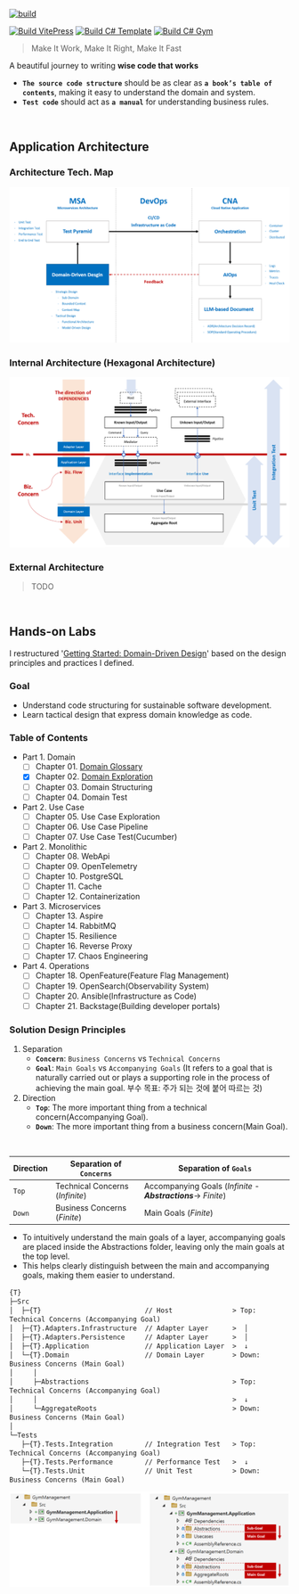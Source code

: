 [![build](https://github.com/hhko/better-code-with-ddd/actions/workflows/build.yml/badge.svg)](https://github.com/hhko/better-code-with-ddd/actions/workflows/build.yml)

[![Build VitePress](https://github.com/hhko/beyondcode/actions/workflows/build-vitepress.yml/badge.svg)](https://github.com/hhko/beyondcode/actions/workflows/build-vitepress.yml)
[![Build C# Template](https://github.com/hhko/beyondcode/actions/workflows/build-template.yml/badge.svg)](https://github.com/hhko/beyondcode/actions/workflows/build-template.yml)
[![Build C# Gym](https://github.com/hhko/beyondcode/actions/workflows/build-gym.yml/badge.svg)](https://github.com/hhko/beyondcode/actions/workflows/build-gym.yml)

> Make It Work, Make It Right, Make It Fast

A beautiful journey to writing **wise code that works**
- **`The source code structure`** should be as clear as **`a book’s table of contents`**, making it easy to understand the domain and system.
- **`Test code`** should act as **`a manual`** for understanding business rules.

<br/>

## Application Architecture

### Architecture Tech. Map
![](./.images/ArchitectureTechMap.png)

### Internal Architecture (Hexagonal Architecture)
![hexagonal architecture](./01-architecture/part1-overview/ch03-internal-architecture/.images/Architecture.Internal.Hexagonal.png)

### External Architecture
> TODO

<br/>

## Hands-on Labs
I restructured '[Getting Started: Domain-Driven Design](https://dometrain.com/course/getting-started-domain-driven-design-ddd/?ref=dometrain-github&promo=getting-started-domain-driven-design)' based on the design principles and practices I defined.

### Goal
- Understand code structuring for sustainable software development.
- Learn tactical design that express domain knowledge as code.

### Table of Contents
- Part 1. Domain
  - [ ] Chapter 01. [Domain Glossary](./02-tutorial/ddd/ch01-domain-glossary/index.md)
  - [x] Chapter 02. [Domain Exploration](./02-tutorial/ddd/ch02-domain-exploration/index.md)
  - [ ] Chapter 03. Domain Structuring
  - [ ] Chapter 04. Domain Test
- Part 2. Use Case
  - [ ] Chapter 05. Use Case Exploration
  - [ ] Chapter 06. Use Case Pipeline
  - [ ] Chapter 07. Use Case Test(Cucumber)
- Part 2. Monolithic
  - [ ] Chapter 08. WebApi
  - [ ] Chapter 09. OpenTelemetry
  - [ ] Chapter 10. PostgreSQL
  - [ ] Chapter 11. Cache
  - [ ] Chapter 12. Containerization
- Part 3. Microservices
  - [ ] Chapter 13. Aspire
  - [ ] Chapter 14. RabbitMQ
  - [ ] Chapter 15. Resilience
  - [ ] Chapter 16. Reverse Proxy
  - [ ] Chapter 17. Chaos Engineering
- Part 4. Operations
  - [ ] Chapter 18. OpenFeature(Feature Flag Management)
  - [ ] Chapter 19. OpenSearch(Observability System)
  - [ ] Chapter 20. Ansible(Infrastructure as Code)
  - [ ] Chapter 21. Backstage(Building developer portals)

### Solution Design Principles

1. Separation
   - **`Concern`**: `Business Concerns` vs `Technical Concerns`
   - **`Goal`**: `Main Goals` vs `Accompanying Goals` (It refers to a goal that is naturally carried out or plays a supporting role in the process of achieving the main goal. 부수 목표: 주가 되는 것에 붙어 따르는 것)
1. Direction
   - **`Top`**: The more important thing from a technical concern(Accompanying Goal).
   - **`Down`**: The more important thing from a business concern(Main Goal).

<br/>

| Direction | Separation of `Concerns`        | Separation of `Goals`                                           |
| ---       | ---                             | ---                                                             |
| `Top`     | Technical Concerns (_Infinite_) | Accompanying Goals (_Infinite_ -**_Abstractions_**-> _Finite_)  |
| `Down`    | Business Concerns (_Finite_)    | Main Goals (_Finite_)                                           |

- To intuitively understand the main goals of a layer, accompanying goals are placed inside the Abstractions folder, leaving only the main goals at the top level.
- This helps clearly distinguish between the main and accompanying goals, making them easier to understand.

```shell
{T}
├─Src
│  ├─{T}                          // Host               > Top: Technical Concerns (Accompanying Goal)
│  ├─{T}.Adapters.Infrastructure  // Adapter Layer      >  │
│  ├─{T}.Adapters.Persistence     // Adapter Layer      >  │
│  ├─{T}.Application              // Application Layer  >  ↓
│  └─{T}.Domain                   // Domain Layer       > Down: Business Concerns (Main Goal)
│     │
│     ├─Abstractions                                    > Top: Technical Concerns (Accompanying Goal)
│     │                                                 >  ↓
│     └─AggregateRoots                                  > Down: Business Concerns (Main Goal)
│
└─Tests
   ├─{T}.Tests.Integration        // Integration Test   > Top: Technical Concerns (Accompanying Goal)
   ├─{T}.Tests.Performance        // Performance Test   >  ↓
   └─{T}.Tests.Unit               // Unit Test          > Down: Business Concerns (Main Goal)
```

![](./02-tutorial/ddd/.images/SolutionDesignExample.png)

